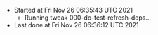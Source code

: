   - Started at Fri Nov 26 06:35:43 UTC 2021
    - Running tweak 000-do-test-refresh-deps...
  - Last done at Fri Nov 26 06:36:12 UTC 2021
